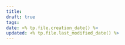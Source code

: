 ```yaml
---
title: 
draft: true
tags: 
date: <% tp.file.creation_date() %>
updated: <% tp.file.last_modified_date() %>
---
```


